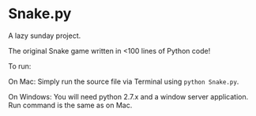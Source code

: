 # Snake.py

A lazy sunday project. 

The original Snake game written in <100 lines of Python code!



To run:

On Mac: Simply run the source file via Terminal using `python Snake.py`.

On Windows: You will need python 2.7.x and a window server application. Run command is the same as on Mac. 
